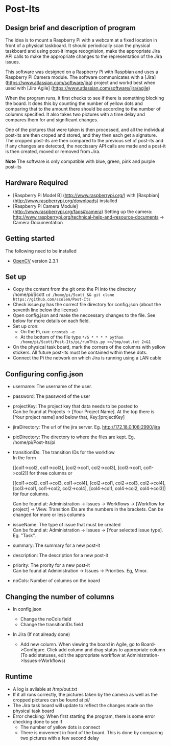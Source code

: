Post-Its
========
Design brief and description of program 
---
The idea is to mount a Raspberry Pi with a webcam at a fixed location in front of a physical taskboard. It should periodically scan the physical taskboard and using post-it image recognision, make the appropriate Jira API calls to make the appropriate changes to the representation of the Jira issues.

This software was designed on a Raspberry Pi with Raspbian and uses a Raspberry Pi Camera module. The software communicates with a [Jira] (https://www.atlassian.com/software/jira) project and workd best when used with [Jira Agile] (https://www.atlassian.com/software/jira/agile)

When the program runs, it first checks to see if there is something blocking the board. It does this by counting the number of yellow dots and comparing that to the amount there should be according to the number of columns specified. It also takes two pictures with a time delay and compares them for and significant changes. 

One of the pictures that were taken is then processed, and all the individual post-its are then croped and stored, and they then each get a signature. The cropped post-its are then compared to the previous set of post-its and if any changes are detected, the neccissary API calls are made and a post-it is then created, moved or removed from Jira.

**Note** The software is only compatible with blue, green, pink and purple post-its

Hardware Required
---
- [Raspberry Pi Model B] (http://www.raspberrypi.org/) with [Raspbian] (http://www.raspberrypi.org/downloads) installed
- [Raspberry Pi Camera Module] (http://www.raspberrypi.org/faqs#camera) Setting up the camera: http://www.raspberrypi.org/technical-help-and-resource-documents -> Camera Documentation

Getting started
---
The following need to be installed

- [OpenCV](http://opencv.org/) version 2.3.1

Set up
--
- Copy the content from the git onto the Pi into the directory /home/pi/Scott `cd /home/pi/Scott && git clone https://github.com/scolem/Post-Its`
- Check issue.py has the correct file directory for config.json (about the seventh line below the license)
- Open config.json and make the neccessary changes to the file. See below for more details on each field.
- Set up cron:
  - On the Pi, run: `crontab -e`  
  - At the bottom of the file type `*/5 * * * * python /home/pi/Scott/Post-Its/pi/runThis.py >>/tmp/out.txt 2>&1` 
- On the physical task board, mark the corners of the columns with yellow stickers. All future post-its must be contained within these dots. 
- Connect the Pi the network on which Jira is running using a LAN cable


Configuring config.json
---

- username:  The username of the user.

- password:  The password of the user

- projectKey:  The project key that data needs to be posted to  
  Can be found at Projects -> [Your Project Name]. At the top there is [Your project name] and below that, Key:[projectKey]
  
- jiraDirectory: The url of the jira server. Eg. http://172.18.0.108:2990/jira

- picDirectory:  The directory to where the files are kept. Eg. /home/pi/Post-Its/pi

- transitionIDs: The transition IDs for the workflow  
  In the form 
  
  [[col1->col2, col1->col3], [col2->col1, col2->col3], [col3->col1, col1->col2]] for three columns or 
  
  [[col1->col2, col1->col3, col1->col4], [col2->col1, col2->col3, col2->col4], [col3->col1, col1->col2, col2->col4], [col4->col1, col4->col2, col4->col3]] for four columns. 

  Can be found at: Administration -> Issues -> Workflows -> [Workflow for project] -> View. Transition IDs are the numbers in the brackets. Can be changed for more or less columns

- issueName: The type of issue that must be created  
  Can be found at: Administration -> Issues -> [Your selected issue type]. Eg. "Task".

- summary: The summary for a new post-it

- description: The description for a new post-it

- priority:  The prority for a new post-it  
  Can be found at Administration -> Issues -> Priorities. Eg, Minor.

- noCols:  Number of columns on the board

Changing the number of columns
--
- In config.json
  - Change the noCols field
  - Change the transitionIDs field

- In Jira (If not already done)
  - Add new column. When viewing the board in Agile, go to Board->Configure. Click add column and drag status to appropriate column (To add statuses, edit the appropriate workflow at Administration->Issues->Workflows)


Runtime
---
- A log is avilable at /tmp/out.txt
- If it all runs correctly, the pictures taken by the camera as well as the cropped pictures can be found at pi/<timestamp>
- The Jira task board will update to reflect the changes made on the physical task board
- Error checking:
  When first starting the program, there is some error checking done to see if
  - The number of yellow dots is connect
  - There is movement in front of the board. This is done by comparing two pictures with a few second delay
